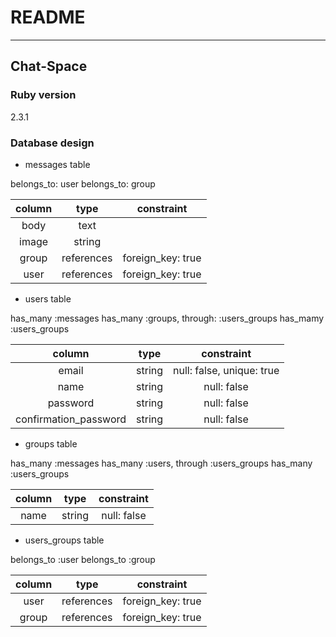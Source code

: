 # README
---
## Chat-Space

### Ruby version
2.3.1

### Database design

* messages table

belongs_to: user
belongs_to: group

|column   |type      |constraint       |
|:-------:|:--------:|:---------------:|
|body     |text      |                 |
|image    |string    |                 |
|group    |references|foreign_key: true|
|user     |references|foreign_key: true|

* users table

has_many :messages
has_many :groups, through: :users_groups
has_mamy :users_groups

|column               |type  |constraint               |
|:-------------------:|:----:|:-----------------------:|
|email                |string|null: false, unique: true|
|name                 |string|null: false              |
|password             |string|null: false              |
|confirmation_password|string|null: false              |


* groups table

has_many :messages
has_many :users, through :users_groups
has_many :users_groups

|column|type  |constraint |
|:----:|:----:|:---------:|
|name  |string|null: false|

* users_groups table

belongs_to :user
belongs_to :group

|column  |type      |constraint       |
|:------:|:--------:|:---------------:|
|user    |references|foreign_key: true|
|group   |references|foreign_key: true|

